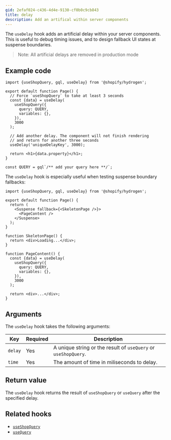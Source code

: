 ```yaml
---
gid: 2efaf024-c436-4d4e-9130-cf0b0c9cb843
title: delay
description: Add an artifical within server components
---
```


The `useDelay` hook adds an artificial delay within your server components. This is useful to debug timing issues, and to design fallback UI states at suspense boundaries.

> Note:
> All artificial delays are removed in production mode

## Example code

```tsx
import {useShopQuery, gql, useDelay} from '@shopify/hydrogen';

export default function Page() {
  // Force `useShopQuery` to take at least 3 seconds
  const {data} = useDelay(
    useShopQuery({
      query: QUERY,
      variables: {},
    }),
    3000
  );

  // Add another delay. The component will not finish rendering
  // and return for another three seconds
  useDelay('uniqueDelayKey', 3000);

  return <h1>{data.property}</h1>;
}

const QUERY = gql`/** add your query here **/`;
```

The `useDelay` hook is especially useful when testing suspense boundary fallbacks:

```tsx
import {useShopQuery, gql, useDelay} from '@shopify/hydrogen';

export default function Page() {
  return (
    <Suspense fallback={<SkeletonPage />}>
      <PageContent />
    </Suspense>
  );
}

function SkeletonPage() {
  return <div>Loading...</div>;
}

function PageContent() {
  const {data} = useDelay(
    useShopQuery({
      query: QUERY,
      variables: {},
    }),
    3000
  );

  return <div>...</div>;
}
```

## Arguments

The `useDelay` hook takes the following arguments:

| Key     | Required | Description                                                    |
| ------- | -------- | -------------------------------------------------------------- |
| `delay` | Yes      | A unique string or the result of `useQuery` or `useShopQuery`. |
| `time`  | Yes      | The amount of time in miliseconds to delay.                    |

## Return value

The `useDelay` hook returns the result of `useShopQuery` or `useQuery` after the specified delay.

## Related hooks

- [`useShopQuery`](https://shopify.dev/api/hydrogen/hooks/global/useshopquery)
- [`useQuery`](https://shopify.dev/api/hydrogen/hooks/global/usequery)
